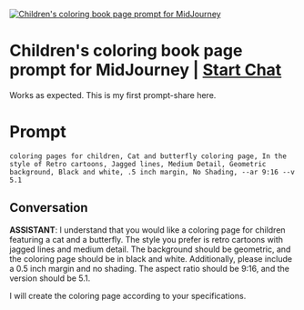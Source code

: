 
[![Children's coloring book page prompt for MidJourney](https://flow-user-images.s3.us-west-1.amazonaws.com/prompt/LpGeHQIG2Ei7BfBqZB1TE/1689174111500)](https://gptcall.net/chat.html?data=%7B%22contact%22%3A%7B%22id%22%3A%22LpGeHQIG2Ei7BfBqZB1TE%22%2C%22flow%22%3Atrue%7D%7D)
# Children's coloring book page prompt for MidJourney | [Start Chat](https://gptcall.net/chat.html?data=%7B%22contact%22%3A%7B%22id%22%3A%22LpGeHQIG2Ei7BfBqZB1TE%22%2C%22flow%22%3Atrue%7D%7D)
Works as expected. This is my first prompt-share here. 

# Prompt

```
coloring pages for children, Cat and butterfly coloring page, In the style of Retro cartoons, Jagged lines, Medium Detail, Geometric background, Black and white, .5 inch margin, No Shading, --ar 9:16 --v 5.1
```

## Conversation

**ASSISTANT**: I understand that you would like a coloring page for children featuring a cat and a butterfly. The style you prefer is retro cartoons with jagged lines and medium detail. The background should be geometric, and the coloring page should be in black and white. Additionally, please include a 0.5 inch margin and no shading. The aspect ratio should be 9:16, and the version should be 5.1. 



I will create the coloring page according to your specifications.


